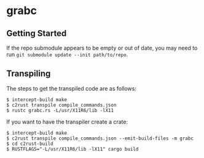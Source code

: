 # grabc

## Getting Started

If the repo submodule appears to be empty or out of date, you may need to run `git submodule update --init path/to/repo`.

## Transpiling

The steps to get the transpiled code are as follows:

    $ intercept-build make
    $ c2rust transpile compile_commands.json
    $ rustc grabc.rs -L/usr/X11R6/lib -lX11

If you want to have the transpiler create a crate:

    $ intercept-build make
    $ c2rust transpile compile_commands.json --emit-build-files -m grabc
    $ cd c2rust-build
    $ RUSTFLAGS="-L/usr/X11R6/lib -lX11" cargo build
